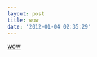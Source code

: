 ```yaml
---
layout: post
title: wow
date: '2012-01-04 02:35:29'
---
```


<a href='http://b0x.ee/yGiTrU'>wow </a>